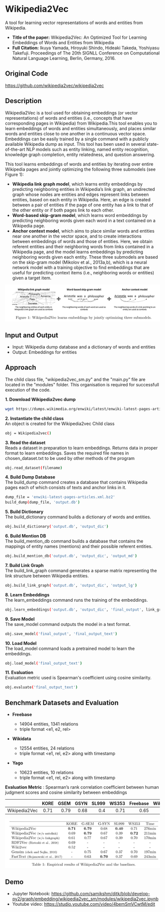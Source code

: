 # Wikipedia2Vec
A tool for learning vector representations of words and entities from Wikipedia.
* **Title of the paper:** Wikipedia2Vec: An Optimized Tool for Learning Embeddings of Words and Entities from Wikipedia
* **Full Citation:** Ikuya Yamada, Hiroyuki Shindo, Hideaki Takeda, Yoshiyasu Takefuji. Proceedings of The 20th SIGNLL Conference on Computational Natural Language Learning, Berlin, Germany, 2016. 

## Original Code
https://github.com/wikipedia2vec/wikipedia2vec

## Description
Wikipedia2Vec is a tool used for obtaining embeddings (or vector representations) of words and entities (i.e., concepts that have corresponding pages in Wikipedia) from Wikipedia.This tool enables you to learn embeddings of words and entities simultaneously, and places similar words and entities close to one another in a continuous vector space. Embeddings can be easily trained by a single command with a publicly available Wikipedia dump as input. This tool has been used in several state-of-the-art NLP models such as entity linking, named entity recognition, knowledge graph completion, entity relatedness, and question answering.

This tool learns embeddings of words and entities by iterating over entire Wikipedia pages and jointly optimizing the following three submodels (see Figure 1):
* **Wikipedia link graph model**, which learns entity embeddings by predicting neighboring entities in Wikipedia’s link graph, an undirected graph whose nodes are entities and edges represent links between entities, based on each entity in Wikipedia. Here, an edge is created between a pair of entities if the page of one entity has a link to that of the other entity or if both pages link to each other.
* **Word-based skip-gram model**, which learns word embeddings by predicting neighboring words given each word in a text contained on a Wikipedia page.
* **Anchor context model**, which aims to place similar words and entities near one another in the vector space, and to create interactions between embeddings of words and those of entities. Here, we obtain referent entities and their neighboring words from links contained in a Wikipedia page, and the model learns embeddings by predicting neighboring words given each entity.
These three submodels are based on the skip-gram model (Mikolov et al., 2013a,b), which is a neural network model with a training objective to find embeddings that are useful for predicting context items (i.e., neighboring words or entities) given a target item.

![Screenshot](w2v_readme.png)

## Input and Output
* Input: Wikipedia dump database and a dictionary of words and entities
* Output: Embeddings for entities

## Approach
The child class file, "wikipedia2vec_sm.py" and the "main.py" file are located in the "modules" folder. This organisation is required for successfull execution of the code.

**1. Download Wikipedia2vec dump** 
```bash
wget https://dumps.wikimedia.org/enwiki/latest/enwiki-latest-pages-articles.xml.bz2
```

**2. Instantiate the child class** <br/>
An object is created for the Wikipedia2vec Child class
```bash
obj = Wikipedia2vec()
```

**3. Read the dataset** <br/>
Reads a dataset in preparation to learn embeddings. Returns data in proper format to learn embeddings. Saves the required file names in chosen_dataset.txt to be used by other methods of the program
```bash
obj.read_dataset(filename)
```
**4. Build Dump Database** <br/>
The build_dump command creates a database that contains Wikipedia pages each of which consists of texts and anchor links in it.
```bash
dump_file = 'enwiki-latest-pages-articles.xml.bz2'
build_dump(dump_file, 'output.db')
```
**5. Build Dictionary** <br/>
The build_dictionary command builds a dictionary of words and entities.
```bash
obj.build_dictionary('output.db', 'output_dic')
```
**6. Build Mention DB** <br/>
The build_mention_db command builds a database that contains the mappings of entity names (mentions) and their possible referent entities.
```bash
obj.build_mention_db('output.db', 'output_dic', 'output_md')
```
**7. Build Link Graph** <br/>
The build_link_graph command generates a sparse matrix representing the link structure between Wikipedia entities.
```bash
obj.build_link_graph('output.db', 'output_dic', 'output_lg')
```
**8. Learn Embeddings** <br/>
The learn_embeddings command runs the training of the embeddings.
```bash
obj.learn_embeddings('output.db', 'output_dic', 'final_output', link_graph_file='output_lg', mention_db_file='output_md')
```
**9. Save Model** <br/>
The save_model command outputs the model in a text format.
```bash
obj.save_model('final_output', 'final_output_text')
```
**10. Load Model** <br/> 
The load_model command loads a pretrained model to learn the embeddings.
```bash
obj.load_model('final_output_text')
```
**11. Evaluation** <br/>
Evaluation metric used is Spearman's coefficient using cosine similarity.
```bash
obj.evaluate('final_output_text')
```
## Benchmark Datasets and Evaluation
* **Freebase**
  * 14904 entities, 1341 relations
  * triple format <e1, e2, rel>

* **Wikidata**
  * 12554 entities, 24 relations
  * triple format <e1, rel, e2> along with timestamp
  
* **Yago**
  * 10623 entities, 10 relations
  * triple format <e1, rel, e2> along with 
   timestamp

**Evaluation Metric** : Spearman’s rank correlation coefficient between human judgment scores and cosine similarity between embeddings

|               | KORE     | GSEM     | GSYN    | SL999    | WS353    | Freebase | Wikidata | Yago     |
| ------------- |:--------:| --------:|--------:| --------:| --------:| --------:| --------:| --------:|
| Wikipedia2Vec |0.71      | 0.79     | 0.68    | 0.4      | 0.71     | 0.65     | 0.72     | 0.62     |
             

![Screenshot](w2v_paper_results.png)

## Demo

* Jupyter Notebook: https://github.com/samikshm/ditk/blob/develop-py2/graph/embedding/wikipedia2vec_sm/modules/wikipedia2vec.ipynb
* Youtube video: https://studio.youtube.com/video/4bemSmVCwtM/edit
